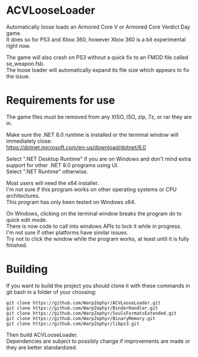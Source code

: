 # ACVLooseLoader
Automatically loose loads an Armored Core V or Armored Core Verdict Day game.  
It does so for PS3 and Xbox 360, however Xbox 360 is a bit experimental right now.  

The game will also crash on PS3 without a quick fix to an FMOD file called se_weapon.fsb.  
The loose loader will automatically expand its file size which appears to fix the issue.  

# Requirements for use
The game files must be removed from any XISO, ISO, zip, 7z, or rar they are in.   

Make sure the .NET 8.0 runtime is installed or the terminal window will immediately close:  
https://dotnet.microsoft.com/en-us/download/dotnet/8.0  

Select ".NET Desktop Runtime" if you are on Windows and don't mind extra support for other .NET 8.0 programs using UI.  
Select ".NET Runtime" otherwise.  

Most users will need the x64 installer.  
I'm not sure if this program works on other operating systems or CPU architectures.  
This program has only been tested on Windows x64.  

On Windows, clicking on the terminal window breaks the program do to quick edit mode.  
There is now code to call into windows APIs to lock it while in progress.  
I'm not sure if other platforms have similar issues.  
Try not to click the window while the program works, at least until it is fully finished.  

# Building
If you want to build the project you should clone it with these commands in git bash in a folder of your choosing:  
```
git clone https://github.com/WarpZephyr/ACVLooseLoader.git  
git clone https://github.com/WarpZephyr/BinderHandler.git  
git clone https://github.com/WarpZephyr/SoulsFormatsExtended.git  
git clone https://github.com/WarpZephyr/BinaryMemory.git  
git clone https://github.com/WarpZephyr/libps3.git  
```
Then build ACVLooseLoader.  
Dependencies are subject to possibly change if improvements are made or they are better standardized.